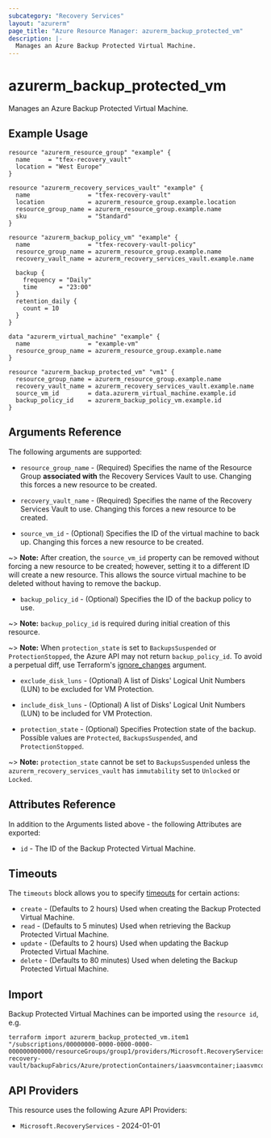 ```yaml
---
subcategory: "Recovery Services"
layout: "azurerm"
page_title: "Azure Resource Manager: azurerm_backup_protected_vm"
description: |-
  Manages an Azure Backup Protected Virtual Machine.
---
```


# azurerm_backup_protected_vm

Manages an Azure Backup Protected Virtual Machine.

## Example Usage

```hcl
resource "azurerm_resource_group" "example" {
  name     = "tfex-recovery_vault"
  location = "West Europe"
}

resource "azurerm_recovery_services_vault" "example" {
  name                = "tfex-recovery-vault"
  location            = azurerm_resource_group.example.location
  resource_group_name = azurerm_resource_group.example.name
  sku                 = "Standard"
}

resource "azurerm_backup_policy_vm" "example" {
  name                = "tfex-recovery-vault-policy"
  resource_group_name = azurerm_resource_group.example.name
  recovery_vault_name = azurerm_recovery_services_vault.example.name

  backup {
    frequency = "Daily"
    time      = "23:00"
  }
  retention_daily {
    count = 10
  }
}

data "azurerm_virtual_machine" "example" {
  name                = "example-vm"
  resource_group_name = azurerm_resource_group.example.name
}

resource "azurerm_backup_protected_vm" "vm1" {
  resource_group_name = azurerm_resource_group.example.name
  recovery_vault_name = azurerm_recovery_services_vault.example.name
  source_vm_id        = data.azurerm_virtual_machine.example.id
  backup_policy_id    = azurerm_backup_policy_vm.example.id
}
```

## Arguments Reference

The following arguments are supported:

* `resource_group_name` - (Required) Specifies the name of the Resource Group **associated with** the Recovery Services Vault to use. Changing this forces a new resource to be created.

* `recovery_vault_name` - (Required) Specifies the name of the Recovery Services Vault to use. Changing this forces a new resource to be created.

* `source_vm_id` - (Optional) Specifies the ID of the virtual machine to back up. Changing this forces a new resource to be created.

~> **Note:** After creation, the `source_vm_id` property can be removed without forcing a new resource to be created; however, setting it to a different ID will create a new resource. This allows the source virtual machine to be deleted without having to remove the backup.

* `backup_policy_id` - (Optional) Specifies the ID of the backup policy to use.

~> **Note:** `backup_policy_id` is required during initial creation of this resource.

~> **Note:** When `protection_state` is set to `BackupsSuspended` or `ProtectionStopped`, the Azure API may not return `backup_policy_id`. To avoid a perpetual diff, use Terraform's [ignore_changes](https://developer.hashicorp.com/terraform/language/meta-arguments/lifecycle#ignore_changes) argument.

* `exclude_disk_luns` - (Optional) A list of Disks' Logical Unit Numbers (LUN) to be excluded for VM Protection.

* `include_disk_luns` - (Optional) A list of Disks' Logical Unit Numbers (LUN) to be included for VM Protection.

* `protection_state` - (Optional) Specifies Protection state of the backup. Possible values are `Protected`, `BackupsSuspended`, and `ProtectionStopped`.

~> **Note:** `protection_state` cannot be set to `BackupsSuspended` unless the `azurerm_recovery_services_vault` has `immutability` set to `Unlocked` or `Locked`.

## Attributes Reference

In addition to the Arguments listed above - the following Attributes are exported:

* `id` - The ID of the Backup Protected Virtual Machine.

## Timeouts

The `timeouts` block allows you to specify [timeouts](https://developer.hashicorp.com/terraform/language/resources/configure#define-operation-timeouts) for certain actions:

* `create` - (Defaults to 2 hours) Used when creating the Backup Protected Virtual Machine.
* `read` - (Defaults to 5 minutes) Used when retrieving the Backup Protected Virtual Machine.
* `update` - (Defaults to 2 hours) Used when updating the Backup Protected Virtual Machine.
* `delete` - (Defaults to 80 minutes) Used when deleting the Backup Protected Virtual Machine.

## Import

Backup Protected Virtual Machines can be imported using the `resource id`, e.g.

```shell
terraform import azurerm_backup_protected_vm.item1 "/subscriptions/00000000-0000-0000-0000-000000000000/resourceGroups/group1/providers/Microsoft.RecoveryServices/vaults/example-recovery-vault/backupFabrics/Azure/protectionContainers/iaasvmcontainer;iaasvmcontainerv2;group1;vm1/protectedItems/vm;iaasvmcontainerv2;group1;vm1"
```

## API Providers
<!-- This section is generated, changes will be overwritten -->
This resource uses the following Azure API Providers:

* `Microsoft.RecoveryServices` - 2024-01-01
